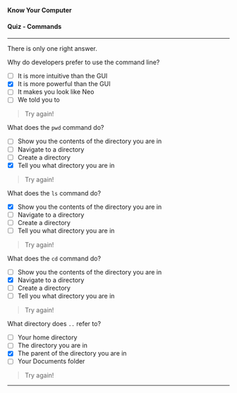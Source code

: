 **Know Your Computer**

#### Quiz - Commands

---

There is only one right answer.

Why do developers prefer to use the command line?
  - [ ] It is more intuitive than the GUI
  - [x] It is more powerful than the GUI
  - [ ] It makes you look like Neo
  - [ ] We told you to

> Try again!

What does the `pwd` command do?
  - [ ] Show you the contents of the directory you are in
  - [ ] Navigate to a directory
  - [ ] Create a directory
  - [x] Tell you what directory you are in

> Try again!

What does the `ls` command do?
  - [x] Show you the contents of the directory you are in
  - [ ] Navigate to a directory
  - [ ] Create a directory
  - [ ] Tell you what directory you are in

> Try again!

What does the `cd` command do?
  - [ ] Show you the contents of the directory you are in
  - [x] Navigate to a directory
  - [ ] Create a directory
  - [ ] Tell you what directory you are in

> Try again!

What directory does `..` refer to?
  - [ ] Your home directory
  - [ ] The directory you are in
  - [x] The parent of the directory you are in
  - [ ] Your Documents folder

> Try again!

---
